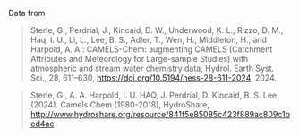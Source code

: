 Data from

> Sterle, G., Perdrial, J., Kincaid, D. W., Underwood, K. L., Rizzo, D. M., Haq, I. U., Li, L., Lee, B. S., Adler, T., Wen, H., Middleton, H., and Harpold, A. A.: CAMELS-Chem: augmenting CAMELS (Catchment Attributes and Meteorology for Large-sample Studies) with atmospheric and stream water chemistry data, Hydrol. Earth Syst. Sci., 28, 611–630, https://doi.org/10.5194/hess-28-611-2024, 2024.

> Sterle, G., A. A. Harpold, I. U. HAQ, J. Perdrial, D. Kincaid, B. S. Lee (2024). Camels Chem (1980-2018), HydroShare, http://www.hydroshare.org/resource/841f5e85085c423f889ac809c1bed4ac